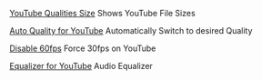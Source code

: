 
[YouTube Qualities Size](https://greasyfork.org/en/scripts/404953-youtube-qualities-size)
Shows YouTube File Sizes

[Auto Quality for YouTube](https://chrome.google.com/webstore/detail/auto-quality-for-youtube/iaddfgegjgjelgkanamleadckkpnjpjc?hl=en)
Automatically Switch to desired Quality

[Disable 60fps](https://greasyfork.org/en/scripts/23329-disable-youtube-60-fps-force-30-fps)
Force 30fps on YouTube

[Equalizer for YouTube](https://mybrowseraddon.com/equalizer-for-youtube.html)
Audio Equalizer
